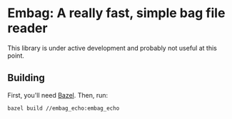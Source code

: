 # Embag: A really fast, simple bag file reader
This library is under active development and probably not useful at this point.

## Building
First, you'll need [Bazel](https://docs.bazel.build/versions/master/install-ubuntu.html#step-1-add-bazel-distribution-uri-as-a-package-source).  Then, run:

    bazel build //embag_echo:embag_echo
